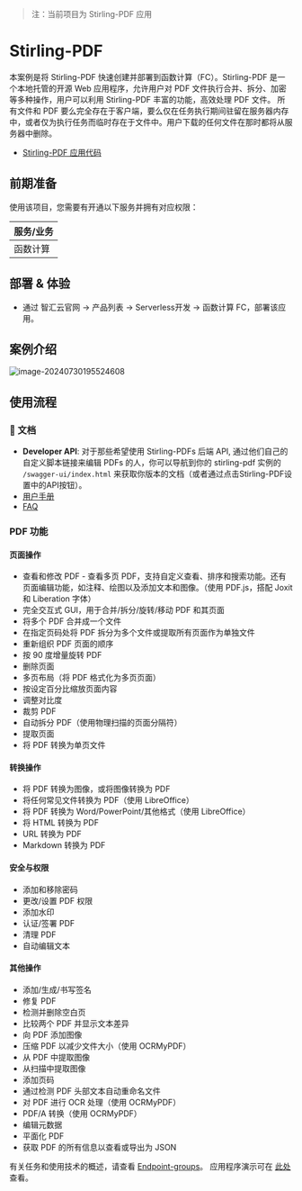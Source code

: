 > 注：当前项目为 Stirling-PDF 应用

# Stirling-PDF

本案例是将 Stirling-PDF 快速创建并部署到函数计算（FC）。Stirling-PDF 是一个本地托管的开源 Web 应用程序，允许用户对 PDF 文件执行合并、拆分、加密等多种操作，用户可以利用 Stirling-PDF 丰富的功能，高效处理 PDF 文件。
所有文件和 PDF 要么完全存在于客户端，要么仅在任务执行期间驻留在服务器内存中，或者仅为执行任务而临时存在于文件中。用户下载的任何文件在那时都将从服务器中删除。

- [Stirling-PDF 应用代码](https://github.com/Qihoo360/fc-templates/tree/feature/fc-app-test/applications/FileProcessor/stirling-pdf/src)

## 前期准备

使用该项目，您需要有开通以下服务并拥有对应权限：

| 服务/业务 |
| --------- |
| 函数计算  |

## 部署 & 体验

- 通过 智汇云官网 -> 产品列表 -> Serverless开发 -> 函数计算 FC，部署该应用。

## 案例介绍

![image-20240730195524608](https://github.com/Qihoo360/fc-templates/blob/feature/fc-app-test/applications/FileProcessor/stirling-pdf/src/stirling-pdf/images/stirling-home-dark.png?raw=true)

## 使用流程

### 📖 文档

- **Developer API**: 对于那些希望使用 Stirling-PDFs 后端 API, 通过他们自己的自定义脚本链接来编辑 PDFs 的人，你可以导航到你的 stirling-pdf 实例的 `/swagger-ui/index.html` 来获取你版本的文档（或者通过点击Stirling-PDF设置中的API按钮）。
- [用户手册](https://github.com/Stirling-Tools/Stirling-Tools.github.io)
- [FAQ](https://github.com/Stirling-Tools/Stirling-PDF#FAQ)

### PDF 功能

#### 页面操作

- 查看和修改 PDF - 查看多页 PDF，支持自定义查看、排序和搜索功能。还有页面编辑功能，如注释、绘图以及添加文本和图像。（使用 PDF.js，搭配 Joxit 和 Liberation 字体）
- 完全交互式 GUI，用于合并/拆分/旋转/移动 PDF 和其页面
- 将多个 PDF 合并成一个文件
- 在指定页码处将 PDF 拆分为多个文件或提取所有页面作为单独文件
- 重新组织 PDF 页面的顺序
- 按 90 度增量旋转 PDF
- 删除页面
- 多页布局（将 PDF 格式化为多页页面）
- 按设定百分比缩放页面内容
- 调整对比度
- 裁剪 PDF
- 自动拆分 PDF（使用物理扫描的页面分隔符）
- 提取页面
- 将 PDF 转换为单页文件

#### 转换操作

- 将 PDF 转换为图像，或将图像转换为 PDF
- 将任何常见文件转换为 PDF（使用 LibreOffice）
- 将 PDF 转换为 Word/PowerPoint/其他格式（使用 LibreOffice）
- 将 HTML 转换为 PDF
- URL 转换为 PDF
- Markdown 转换为 PDF

#### 安全与权限

- 添加和移除密码
- 更改/设置 PDF 权限
- 添加水印
- 认证/签署 PDF
- 清理 PDF
- 自动编辑文本

#### 其他操作

- 添加/生成/书写签名
- 修复 PDF
- 检测并删除空白页
- 比较两个 PDF 并显示文本差异
- 向 PDF 添加图像
- 压缩 PDF 以减少文件大小（使用 OCRMyPDF）
- 从 PDF 中提取图像
- 从扫描中提取图像
- 添加页码
- 通过检测 PDF 头部文本自动重命名文件
- 对 PDF 进行 OCR 处理（使用 OCRMyPDF）
- PDF/A 转换（使用 OCRMyPDF）
- 编辑元数据
- 平面化 PDF
- 获取 PDF 的所有信息以查看或导出为 JSON

有关任务和使用技术的概述，请查看 [Endpoint-groups](https://github.com/Stirling-Tools/Stirling-PDF/blob/main/Endpoint-groups.md)。
应用程序演示可在 [此处](https://stirlingpdf.io) 查看。
